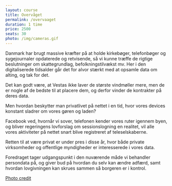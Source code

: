 ```yaml
---
layout: course
title: Overvåget
permalink: /overvaaget
duration: 1 time
price: 2500
seats: 30
photo: /img/cameras.gif
---
```



Danmark har brugt massive kræfter på at holde kirkebøger, telefonbøger og sygejournaler opdaterede og retvisende, så vi kunne træffe de rigtige beslutninger om skattegrundlag, befolkningstilvækst mv.
Her i den digitaliserede tidsalder går det for alvor stærkt med at opsamle data om alting, og tak for det. 

Det kan godt være, at Vestas ikke laver de største vindmøller mere, men de er nogle af de bedste til at placere dem, og derfor vinder de kontrakter på deres data.

Men hvordan beskytter man privatlivet på nettet i en tid, hvor vores devices konstant sladrer om vores gøren og laden?

Facebook ved, hvornår vi sover, telefonen kender vores ruter igennem byen, og bliver regeringens lovforslag om sessionslogning en realitet, vil alle vores aktiviteter på nettet snart blive registreret af teleselskaberne. 

Retten til at være privat er under pres i disse år, hvor både private virksomheder og offentlige myndigheder er interesserede i vores data. 

Foredraget tager udgangspunkt i den nuværende måde vi behandler persondata på, og giver bud på hvordan du selv kan ændre adfærd, samt hvordan lovgivningen kan skrues sammen så borgeren er i kontrol.

[Photo credit](https://everything1s.tumblr.com/post/95911724556/big-brother-is-bashful) 